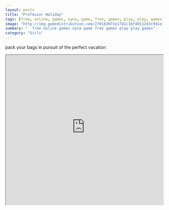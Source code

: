 ```yaml
---
layout: posts
title: "Professor Holiday"
tags: [free, online, games, oyna, game, free, games, play, play, games]
image: "http://img.gamedistribution.com/270183071e1741c1bf4911243c941e15.jpg"
summary: "  free online games oyna game free games play play games"
category: "Girls"
---
```


pack your bags in pursuit of the perfect vacation

<iframe width="100%" height="480px;" src="http://flash.gamedistribution.com?game=270183071e1741c1bf4911243c941e15"></iframe>